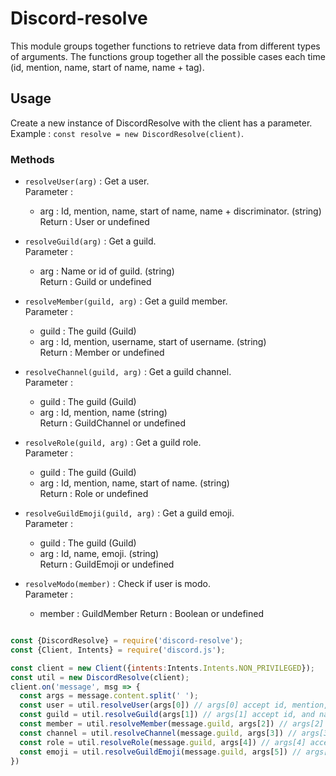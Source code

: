 # Discord-resolve

This module groups together functions to retrieve data from different types of arguments. The functions group together all the possible cases each time (id, mention, name, start of name, name + tag).

## Usage

Create a new instance of DiscordResolve with the client has a parameter. Example : `const resolve = new DiscordResolve(client)`.

### Methods

- `resolveUser(arg)` : Get a user.  
Parameter :  
  - arg : Id, mention, name, start of name, name + discriminator. (string)  
Return : User or undefined  
  
- `resolveGuild(arg)` : Get a guild.  
Parameter :  
  - arg : Name or id of guild. (string)  
Return : Guild or undefined  
  
- `resolveMember(guild, arg)` : Get a guild member.  
Parameter :  
  - guild : The guild (Guild)  
  - arg : Id, mention, username, start of username. (string)  
Return : Member or undefined  
  
- `resolveChannel(guild, arg)` : Get a guild channel.  
Parameter :  
  - guild : The guild (Guild)  
  - arg : Id, mention, name  (string)  
Return : GuildChannel or undefined  
  
- `resolveRole(guild, arg)` : Get a guild role.  
Parameter :  
  - guild : The guild (Guild)  
  - arg : Id, mention, name, start of name. (string)  
Return : Role or undefined  
  
- `resolveGuildEmoji(guild, arg)` : Get a guild emoji.  
Parameter :  
  - guild : The guild (Guild)  
  - arg : Id, name, emoji. (string)  
Return : GuildEmoji or undefined  
  
- `resolveModo(member)` : Check if user is modo.  
Parameter :  
  - member : GuildMember
Return : Boolean or undefined  

```js

const {DiscordResolve} = require('discord-resolve');
const {Client, Intents} = require('discord.js');

const client = new Client({intents:Intents.Intents.NON_PRIVILEGED});
const util = new DiscordResolve(client);
client.on('message', msg => {
  const args = message.content.split(' ');
  const user = util.resolveUser(args[0]) // args[0] accept id, mention, name, start of name and username + discriminator.
  const guild = util.resolveGuild(args[1]) // args[1] accept id, and name.
  const member = util.resolveMember(message.guild, args[2]) // args[2] accept id, mention, username, start of username.
  const channel = util.resolveChannel(message.guild, args[3]) // args[3] accept id, mention and name.
  const role = util.resolveRole(message.guild, args[4]) // args[4] accept id, mention, name and start of name.
  const emoji = util.resolveGuildEmoji(message.guild, args[5]) // args[5] accept id, name and emoji.
})

```
